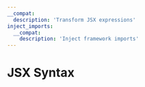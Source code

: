 ```yaml
---
__compat:
  description: 'Transform JSX expressions'
inject_imports:
  __compat:
    description: 'Inject framework imports'
---
```


# JSX Syntax
